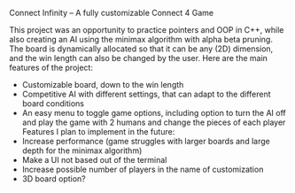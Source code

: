 Connect Infinity – A fully customizable Connect 4 Game

This project was an opportunity to practice pointers and OOP in C++, while also creating an AI using the minimax algorithm with alpha beta pruning. The board is dynamically allocated so that it can be any (2D) dimension, and the win length can also be changed by the user. Here are the main features of the project:
-	Customizable board, down to the win length
-	Competitive AI with different settings, that can adapt to the different board conditions
-	An easy menu to toggle game options, including option to turn the AI off and play the game with 2 humans and change the pieces of each player
Features I plan to implement in the future:
-	Increase performance (game struggles with larger boards and large depth for the minimax algorithm)
-	Make a UI not based out of the terminal
-	Increase possible number of players in the name of customization
-	3D board option?
